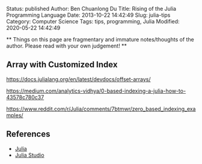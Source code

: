 Status: published
Author: Ben Chuanlong Du
Title: Rising of the Julia Programming Language
Date: 2013-10-22 14:42:49
Slug: julia-tips
Category: Computer Science
Tags: tips, programming, Julia
Modified: 2020-05-22 14:42:49

**
Things on this page are fragmentary and immature notes/thoughts of the author. 
Please read with your own judgement!
**
 

## Array with Customized Index

https://docs.julialang.org/en/latest/devdocs/offset-arrays/

https://medium.com/analytics-vidhya/0-based-indexing-a-julia-how-to-43578c780c37

https://www.reddit.com/r/Julia/comments/7btmwr/zero_based_indexing_examples/

 
## References

- [Julia](http://julialang.org/)
- [Julia Studio](http://forio.com/julia/)
